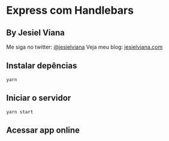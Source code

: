 # Express com Handlebars

## By Jesiel Viana

Me siga no twitter: [@jesielviana](https://twitter.com/jesielviana)
Veja meu blog: [jesielviana.com](https://www.jesielviana.com/)

## Instalar depências

```
yarn
```

## Iniciar o servidor

```
yarn start
```

## Acessar app online
